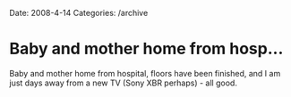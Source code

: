 Date: 2008-4-14
Categories: /archive

# Baby and mother home from hosp...

Baby and mother home from hospital, floors have been finished, and I am just days away from a new TV (Sony XBR perhaps) - all good.
